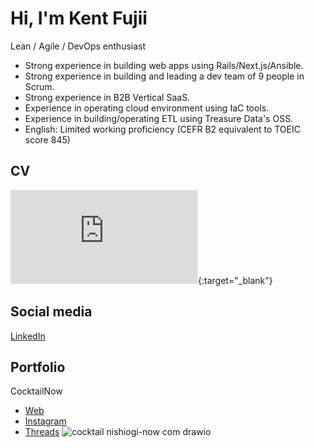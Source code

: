# Hi, I'm Kent Fujii

Lean / Agile / DevOps enthusiast

- Strong experience in building web apps using Rails/Next.js/Ansible.
- Strong experience in building and leading a dev team of 9 people in Scrum.
- Strong experience in B2B Vertical SaaS.
- Experience in operating cloud environment using IaC tools.
- Experience in building/operating ETL using Treasure Data's OSS.
- English: Limited working proficiency (CEFR B2 equivalent to TOEIC score 845)

## CV

![職務経歴書(令和6年 11月 20日 現在)](https://github.com/user-attachments/files/17913615/2024.docx.pdf){:target="_blank"}


## Social media

[LinkedIn](https://www.linkedin.com/in/KentFujii/)

## Portfolio

CocktailNow
- [Web](https://cocktail.nishiogi-now.com)
- [Instagram](https://www.instagram.com/cocktail_now_)
- [Threads](https://www.threads.net/@cocktail_now_)
![cocktail nishiogi-now com drawio](https://github.com/KentFujii/KentFujii/assets/10591076/f64e7ef6-0fa1-447a-ada3-99e950f82f6d)
